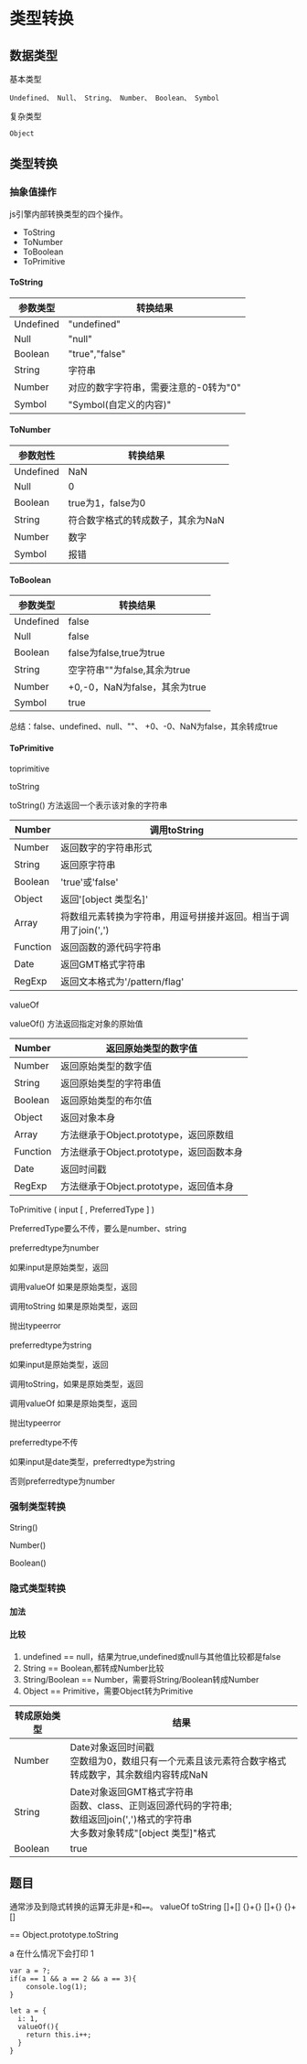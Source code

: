# 类型转换
## 数据类型
基本类型
```
Undefined、 Null、 String、 Number、 Boolean、 Symbol 
```
复杂类型
```
Object
```

## 类型转换
### 抽象值操作

js引擎内部转换类型的四个操作。

* ToString
* ToNumber
* ToBoolean
* ToPrimitive

#### ToString

| 参数类型  | 转换结果                              |
| --------- | ------------------------------------- |
| Undefined | "undefined"                           |
| Null      | "null"                                |
| Boolean   | "true","false"                        |
| String    | 字符串                                |
| Number    | 对应的数字字符串，需要注意的-0转为"0" |
| Symbol    | "Symbol(自定义的内容)"                |



#### ToNumber

| 参数尅性  | 转换结果                          |
| --------- | --------------------------------- |
| Undefined | NaN                               |
| Null      | 0                                 |
| Boolean   | true为1，false为0                 |
| String    | 符合数字格式的转成数子，其余为NaN |
| Number    | 数字                              |
| Symbol    | 报错                              |



#### ToBoolean

| 参数类型  | 转换结果                      |
| --------- | ----------------------------- |
| Undefined | false                         |
| Null      | false                         |
| Boolean   | false为false,true为true       |
| String    | 空字符串""为false,其余为true  |
| Number    | +0,-0，NaN为false，其余为true |
| Symbol    | true                          |

总结：false、undefined、null、""、 +0、-0、NaN为false，其余转成true

#### ToPrimitive

toprimitive

toString

toString() 方法返回一个表示该对象的字符串

| Number   | 调用toString                                                 |
| -------- | ------------------------------------------------------------ |
| Number   | 返回数字的字符串形式                                         |
| String   | 返回原字符串                                                 |
| Boolean  | 'true'或'false'                                              |
| Object   | 返回'[object 类型名]'                                        |
| Array    | 将数组元素转换为字符串，用逗号拼接并返回。相当于调用了join(',') |
| Function | 返回函数的源代码字符串                                       |
| Date     | 返回GMT格式字符串                                            |
| RegExp   | 返回文本格式为'/pattern/flag'                                |

valueOf

valueOf() 方法返回指定对象的原始值

| Number   | 返回原始类型的数字值                     |
| -------- | ---------------------------------------- |
| Number   | 返回原始类型的数字值                     |
| String   | 返回原始类型的字符串值                   |
| Boolean  | 返回原始类型的布尔值                     |
| Object   | 返回对象本身                             |
| Array    | 方法继承于Object.prototype，返回原数组   |
| Function | 方法继承于Object.prototype，返回函数本身 |
| Date     | 返回时间戳                               |
| RegExp   | 方法继承于Object.prototype，返回值本身   |



ToPrimitive ( input [ , PreferredType ] )

PreferredType要么不传，要么是number、string



preferredtype为number

如果input是原始类型，返回

调用valueOf 如果是原始类型，返回

调用toString 如果是原始类型，返回

抛出typeerror



preferredtype为string

如果input是原始类型，返回

调用toString，如果是原始类型，返回

调用valueOf 如果是原始类型，返回

抛出typeerror



preferredtype不传

如果input是date类型，preferredtype为string

否则preferredtype为number



### 强制类型转换

String()

Number()

Boolean()

### 隐式类型转换

#### 加法

#### 比较

1. undefined == null，结果为true,undefined或null与其他值比较都是false
2. String == Boolean,都转成Number比较
3. String/Boolean == Number，需要将String/Boolean转成Number
4. Object == Primitive，需要Object转为Primitive







| 转成原始类型 | 结果                                                         |
| ------------ | ------------------------------------------------------------ |
| Number       | Date对象返回时间戳<br />空数组为0，数组只有一个元素且该元素符合数字格式转成数字，其余数组内容转成NaN |
| String       | Date对象返回GMT格式字符串<br />函数、class、正则返回源代码的字符串;<br />数组返回join(',')格式的字符串<br />大多数对象转成"[object 类型]"格式 |
| Boolean      | true                                                         |



## 题目

通常涉及到隐式转换的运算无非是`+`和`==`。
valueOf toString
[]+[]
{}+{}
[]+{}
{}+[]

==
Object.prototype.toString

 a 在什么情况下会打印 1
```
var a = ?;
if(a == 1 && a == 2 && a == 3){
 	console.log(1);
}
```

```
let a = {
  i: 1,
  valueOf(){
    return this.i++;
  }
}
```
